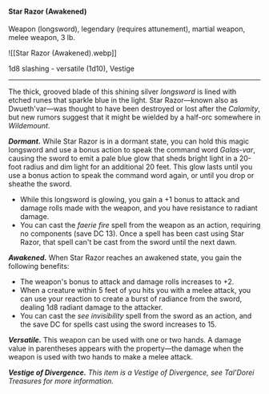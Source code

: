 #### Star Razor (Awakened)

Weapon (longsword), legendary (requires attunement), martial weapon, melee weapon, 3 lb.

![[Star Razor (Awakened).webp]]

1d8 slashing  - versatile (1d10), Vestige

---

The thick, grooved blade of this shining silver *longsword* is lined with etched runes that sparkle blue in the light. Star Razor—known also as Dwueth'var—was thought to have been destroyed or lost after the *Calamity*, but new rumors suggest that it might be wielded by a half-orc somewhere in *Wildemount*.

***Dormant.*** While Star Razor is in a dormant state, you can hold this magic longsword and use a bonus action to speak the command word *Galas-var*, causing the sword to emit a pale blue glow that sheds bright light in a 20-foot radius and dim light for an additional 20 feet. This glow lasts until you use a bonus action to speak the command word again, or until you drop or sheathe the sword.

- While this longsword is glowing, you gain a +1 bonus to attack and damage rolls made with the weapon, and you have resistance to radiant damage.
- You can cast the *faerie fire* spell from the weapon as an action, requiring no components (save DC 13). Once a spell has been cast using Star Razor, that spell can't be cast from the sword until the next dawn.

***Awakened.*** When Star Razor reaches an awakened state, you gain the following benefits:

- The weapon's bonus to attack and damage rolls increases to +2.
- When a creature within 5 feet of you hits you with a melee attack, you can use your reaction to create a burst of radiance from the sword, dealing 1d8 radiant damage to the attacker.
- You can cast the *see invisibility* spell from the sword as an action, and the save DC for spells cast using the sword increases to 15.

***Versatile.*** This weapon can be used with one or two hands. A damage value in parentheses appears with the property—the damage when the weapon is used with two hands to make a melee attack.

***Vestige of Divergence.*** *This item is a Vestige of Divergence, see *Tal'Dorei Treasures* for more information.*